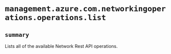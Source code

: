 # `management.azure.com.networkingoperations.operations.list`

## `summary`
Lists all of the available Network Rest API operations.


